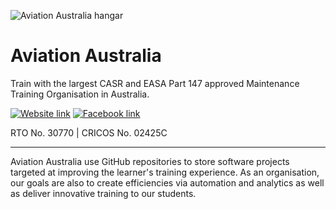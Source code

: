 ![Aviation Australia hangar](https://prod.aviationaustralia.aero/integ/gen/2608e381-b0ec-4eaa-a83c-76b1fd2c8431/0/?attachment.uuid=8b415cf5-6618-4b27-8a01-f0598286c6eb)

# Aviation Australia

Train with the largest CASR and EASA Part 147 approved Maintenance Training Organisation in Australia.

[![Website link](https://img.shields.io/badge/website-ee3135?style=for-the-badge&logo=&logoColor=white)](https://aviationaustralia.aero/) [![Facebook link](https://img.shields.io/badge/Facebook-1b74e4?style=for-the-badge&logo=&logoColor=white)](https://www.facebook.com/AviationAustralia) 

RTO No. 30770 | CRICOS No. 02425C

---

Aviation Australia use GitHub repositories to store software projects targeted at improving the learner's training experience. As an organisation, our goals are also to create efficiencies via automation and analytics as well as deliver innovative training to our students. 